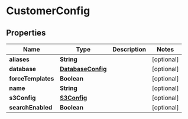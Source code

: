 
# CustomerConfig

## Properties
Name | Type | Description | Notes
------------ | ------------- | ------------- | -------------
**aliases** | **String** |  |  [optional]
**database** | [**DatabaseConfig**](DatabaseConfig.md) |  |  [optional]
**forceTemplates** | **Boolean** |  |  [optional]
**name** | **String** |  |  [optional]
**s3Config** | [**S3Config**](S3Config.md) |  |  [optional]
**searchEnabled** | **Boolean** |  |  [optional]



